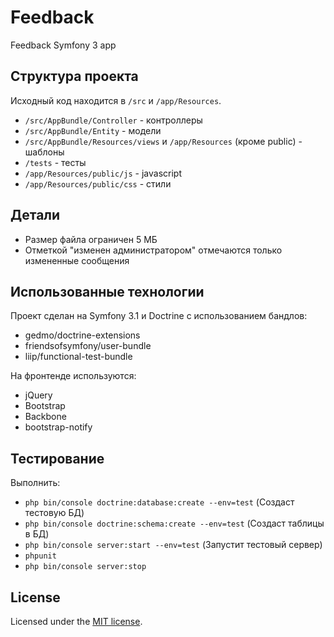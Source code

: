 Feedback
========

Feedback Symfony 3 app

## Структура проекта

Исходный код находится в `/src` и `/app/Resources`.

* `/src/AppBundle/Controller` - контроллеры
* `/src/AppBundle/Entity` - модели
* `/src/AppBundle/Resources/views` и `/app/Resources` (кроме public) - шаблоны
* `/tests` - тесты
* `/app/Resources/public/js` - javascript
* `/app/Resources/public/css` - стили

## Детали

* Размер файла ограничен 5 МБ
* Отметкой "изменен администратором" отмечаются только измененные сообщения

## Использованные технологии

Проект сделан на Symfony 3.1 и Doctrine с использованием бандлов:

* gedmo/doctrine-extensions
* friendsofsymfony/user-bundle
* liip/functional-test-bundle

На фронтенде используются:
* jQuery
* Bootstrap
* Backbone
* bootstrap-notify

## Тестирование

Выполнить:

* `php bin/console doctrine:database:create --env=test` (Создаст тестовую БД)
* `php bin/console doctrine:schema:create --env=test` (Создаст таблицы в БД)
* `php bin/console server:start --env=test` (Запустит тестовый сервер)
* `phpunit`
* `php bin/console server:stop`

## License

Licensed under the [MIT license](https://github.com/dzhdmitry/dx/blob/master/LICENSE).
